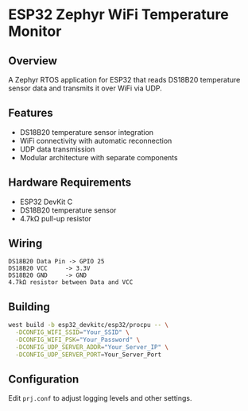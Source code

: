 # ESP32 Zephyr WiFi Temperature Monitor

## Overview
A Zephyr RTOS application for ESP32 that reads DS18B20 temperature sensor data and transmits it over WiFi via UDP.

## Features
- DS18B20 temperature sensor integration
- WiFi connectivity with automatic reconnection
- UDP data transmission
- Modular architecture with separate components

## Hardware Requirements
- ESP32 DevKit C
- DS18B20 temperature sensor
- 4.7kΩ pull-up resistor

## Wiring
```
DS18B20 Data Pin -> GPIO 25
DS18B20 VCC     -> 3.3V
DS18B20 GND     -> GND
4.7kΩ resistor between Data and VCC
```

## Building
```bash
west build -b esp32_devkitc/esp32/procpu -- \
  -DCONFIG_WIFI_SSID="Your_SSID" \
  -DCONFIG_WIFI_PSK="Your_Password" \
  -DCONFIG_UDP_SERVER_ADDR="Your_Server_IP" \
  -DCONFIG_UDP_SERVER_PORT=Your_Server_Port
```

## Configuration
Edit `prj.conf` to adjust logging levels and other settings.